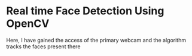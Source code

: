 <h1>Real time Face Detection Using OpenCV</h1>
<p> Here, I have gained the access of the primary webcam and the algorithm tracks the faces present there</p>
